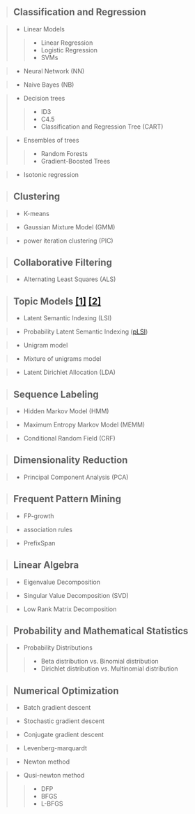 >## Classification and Regression

> * Linear Models
> > * Linear Regression
> > * Logistic Regression
> > * SVMs

> * Neural Network (NN)

>* Naive Bayes (NB)

>* Decision trees 
> > * ID3
> > * C4.5
> > * Classification and Regression Tree (CART)

>* Ensembles of trees 
> > * Random Forests
> > * Gradient-Boosted Trees

>* Isotonic regression


> ## Clustering

> * K-means

> * Gaussian Mixture Model (GMM)

> * power iteration clustering (PIC)


> ## Collaborative Filtering

>* Alternating Least Squares (ALS)

> ## Topic Models [[1]](http://blog.csdn.net/v_july_v/article/details/41209515) [[2]](http://www.52nlp.cn/%E6%A6%82%E7%8E%87%E8%AF%AD%E8%A8%80%E6%A8%A1%E5%9E%8B%E5%8F%8A%E5%85%B6%E5%8F%98%E5%BD%A2%E7%B3%BB%E5%88%971-plsa%E5%8F%8Aem%E7%AE%97%E6%B3%95)
>* Latent Semantic Indexing (LSI)

>* Probability Latent Semantic Indexing ([pLSI](http://blog.csdn.net/hxxiaopei/article/details/7617838))

>* Unigram model

>* Mixture of unigrams model

>* Latent Dirichlet Allocation (LDA)

> ## Sequence Labeling 

>* Hidden Markov Model (HMM)

>* Maximum Entropy Markov Model (MEMM)

>* Conditional Random Field (CRF)

> ## Dimensionality Reduction

>* Principal Component Analysis (PCA)

> ## Frequent Pattern Mining

>* FP-growth

>* association rules

>* PrefixSpan

> ## Linear Algebra

>* Eigenvalue Decomposition

>* Singular Value Decomposition (SVD)

>* Low Rank Matrix Decomposition

> ## Probability and Mathematical Statistics

>* Probability Distributions
> >* Beta distribution vs. Binomial distribution
> >* Dirichlet distribution vs. Multinomial distribution

> ## Numerical Optimization 

>* Batch gradient descent

>* Stochastic gradient descent

>* Conjugate gradient descent

>* Levenberg-marquardt 

>* Newton method

>* Qusi-newton method
> > * DFP
> > * BFGS
> > * L-BFGS